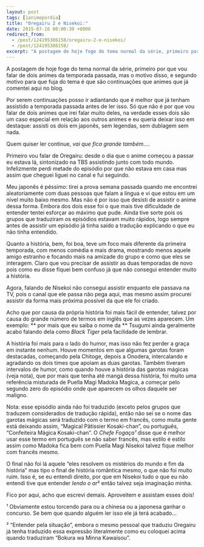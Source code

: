 ```yaml
---
layout: post
tags: [1animepordia]
title: "Oregairu 2 e Nisekoi:"
date: 2015-07-16 00:00:39 +0000
redirect_from:
  - /post/124195386158/oregairu-2-e-nisekoi/
  - /post/124195386158/
excerpt: "A postagem de hoje foge do tema normal da série, primeiro por que vou falar de dois animes da temporada passada, mas o motivo disso, e segundo motivo para que fuja do tema é que são continuações que animes que já comentei aqui no blog."
---
```


A postagem de hoje foge do tema normal da série, primeiro por que vou
falar de dois animes da temporada passada, mas o motivo disso, e segundo
motivo para que fuja do tema é que são continuações que animes que já
comentei aqui no blog.

Por serem continuações posso ir adiantando que é melhor que já tenham
assistido a temporada passada antes de ler isso. Só que não é por que
vou falar de dois animes que irei falar muito deles, na verdade esses
dois são um caso especial em relação aos outros animes e eu queria
deixar isso em destaque: assisti os dois em japonês, sem legendas, sem
dublagem sem nada.

Quem quiser ler continue, *vai que fica grande também*….

<!-- more -->

Primeiro vou falar de Oregairu: desde o dia que o anime começou a passar
eu estava lá, sintonizado na TBS assistindo junto com todo mundo.
Infelizmente perdi metade do episódio por que não estava em casa mas
assim que cheguei liguei no canal e fui seguindo.

Meu japonês é péssimo: tirei a prova semana passada quando me encontrei
aleatoriamente com duas pessoas que falam a língua e vi que estou em um
nível muito baixo mesmo. Mas não é por isso que desisti de assistir o
anime dessa forma. Embora dos dois esse foi o que mais tive dificuldade
de entender tentei esforçar ao máximo que pude. Ainda tive sorte pois os
grupos que traduziram os episódios estavam muito rápidos, logo sempre
antes de assistir um episódio já tinha saído a tradução explicando o que
eu não tinha entendido.

Quanto a história, bem, foi boa, teve um foco mais diferente da primeira
temporada, com menos comédia e mais drama, mostrando menos aquele amigo
estranho e focando mais na amizade do grupo e como que eles se
interagem. Claro que vou precisar de assistir as duas temporadas de novo
pois como eu disse fiquei bem confuso já que não consegui entender muito
a história.

Agora, falando de Nisekoi não consegui assistir enquanto ele passava na
TV, pois o canal que ele passa não pega aqui, mas mesmo assim procurei
assistir da forma mais próxima possível da que ele foi criado.

Acho que por causa da própria história foi mais fácil de entender,
talvez por causa do grande número de termos em inglês que as vezes
aparecem. Um exemplo: ** por mais que eu saiba o nome da ** Tsugumi
ainda geralmente acabo falando dela como *Black Tiger* pela facilidade
de lembrar.

A história foi mais para o lado do humor, mas isso não fez perder a
graça em instante nenhum. Houve momentos em que algumas garotas foram
destacadas, começando pela Chitoge, depois a Onodera, intercalando e
agradando os dois times que apoiam as duas garotas. Também tiveram
intervalos de humor, como quando houve a história das garotas mágicas
(veja nota), que por mais que tenha até mangá dessa história, foi muito
uma referência misturada de Puella Magi Madoka Magica, a começar pelo
segundo zero do episódio onde que aparecem os olhos daquele ser
maligno.

Nota: esse episódio ainda não foi traduzido (exceto pelos grupos que
traduzem considerados de tradução rápida), então não sei se o nome das
garotas mágicas será traduzido com o termo em francês, como muita gente
está deixando assim, “Magical Pâtissier Kosaki-chan”, ou português,
“Confeiteira Mágica Kosaki-chan”. O *Chefe Fogaça¹* disse que é melhor
usar esse termo em português se não saber francês, mas estilo é estilo
assim como Madoka fica bem com Puella Magi Nisekoi talvez fique melhor
com francês mesmo.

O final não foi lá aquele “eles resolvem os mistérios do mundo e fim da
história” mas tipo o final de história romântica mesmo, o que não foi
muito ruim. Isso é, se eu entendi direito, por que em Nisekoi tudo o que
eu não entendi tive que entender *lendo o ar*² então talvez seja
imaginação minha.

Fico por aqui, acho que escrevi demais. Aproveitem e assistam esses
dois!

¹ Obviamente estou torcendo para ou a chinesa ou a japonesa ganhar o
concurso. Se bem que quando alguém ler isso ele já terá acabado…

² “Entender pela situação”, embora o mesmo pessoal que traduziu Oregairu
já tenha traduzido essa expressão literalmente como eu coloquei acima
quando traduziram “Bokura wa Minna Kawaisou”.


